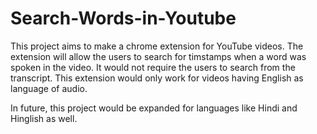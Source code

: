 # Search-Words-in-Youtube

This project aims to make a chrome extension for YouTube videos. The extension will allow the users to search for timstamps when a word was spoken in the video. It would not require the users to search from the transcript. This extension would only work for videos having English as language of audio. 

In future, this project would be expanded for languages like Hindi and Hinglish as well. 
